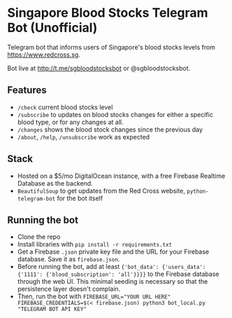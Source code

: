 # Singapore Blood Stocks Telegram Bot (Unofficial)

Telegram bot that informs users of Singapore's blood stocks levels from https://www.redcross.sg. 

Bot live at http://t.me/sgbloodstocksbot or @sgbloodstocksbot.

## Features
- `/check` current blood stocks level
- `/subscribe` to updates on blood stocks changes for either a specific blood type, or for any changes at all.
- `/changes` shows the blood stock changes since the previous day
- `/about`, `/help`, `/unsubscribe` work as expected

## Stack
- Hosted on a $5/mo DigitalOcean instance, with a free Firebase Realtime Database as the backend.
- `BeautifulSoup` to get updates from the Red Cross website, `python-telegram-bot` for the bot itself

## Running the bot
- Clone the repo
- Install libraries with `pip install -r requirements.txt`
- Get a Firebase `.json` private key file and the URL for your Firebase database. Save it as `firebase.json`.
- Before running the bot, add at least `{'bot_data': {'users_data': {'1111': {'blood_subscription': 'all'}}}}` to the Firebase database through the web UI. This minimal seeding is necessary so that the persistence layer doesn't complain.
- Then, run the bot with `FIREBASE_URL="YOUR URL HERE" FIREBASE_CREDENTIALS=$(< firebase.json) python3 bot_local.py "TELEGRAM BOT API KEY"`
